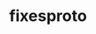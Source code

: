 ---
title: "fixesproto"
layout: cache
categories: [package, develop-2025-04-06]
meta: {"compilers": ["none"], "num_specs": 1, "num_specs_by_stack": {"e4s": 1, "hep": 1, "root": 1}, "oss": ["ubuntu22.04"], "platforms": ["linux"], "stacks": ["e4s", "hep", "root"], "targets": ["x86_64_v3"], "versions": ["5.0"]}
spec_details: [{"compiler": "none", "hash": "irany76a7cy6almbm4sjrprrk4swgqhu", "os": "ubuntu22.04", "platform": "linux", "size": "-", "stacks": ["e4s", "hep", "root"], "target": "x86_64_v3", "variants": ["build_system=autotools"], "versions": ["5.0"]}]
---